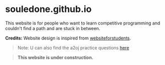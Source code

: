 # souledone.github.io
This website is for people who want to learn competitive programming and couldn't find a path and are stuck in between.


**Credits:** Website design is inspired from [websiteforstudents](https://websiteforstudents.com/).

> Note: U can also find the a2oj practice questions [here](https://learncp.online/a2oj/)

> **This website is under construction.**
